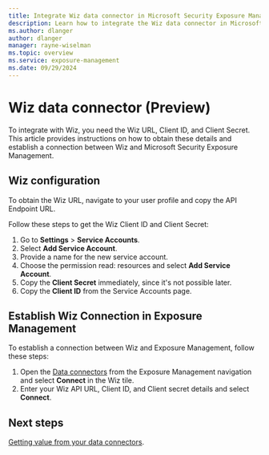 ```yaml
---
title: Integrate Wiz data connector in Microsoft Security Exposure Management
description: Learn how to integrate the Wiz data connector in Microsoft Security Exposure Management.
ms.author: dlanger
author: dlanger
manager: rayne-wiselman
ms.topic: overview
ms.service: exposure-management
ms.date: 09/29/2024
---
```


# Wiz data connector (Preview)

To integrate with Wiz, you need the Wiz URL, Client ID, and Client Secret. This article provides instructions on how to obtain these details and establish a connection between Wiz and Microsoft Security Exposure Management.

## Wiz configuration

To obtain the Wiz URL, navigate to your user profile and copy the API Endpoint URL.

Follow these steps to get the Wiz Client ID and Client Secret:

1. Go to **Settings** > **Service Accounts**.
1. Select **Add Service Account**.
1. Provide a name for the new service account.
1. Choose the permission read: resources and select **Add Service Account**.
1. Copy the **Client Secret** immediately, since it's not possible later.
1. Copy the **Client ID** from the Service Accounts page.

## Establish Wiz Connection in Exposure Management

To establish a connection between Wiz and Exposure Management, follow these steps:
1. Open the [Data connectors](https://security.microsoft.com/exposure-data-connectors) from the Exposure Management navigation and select **Connect** in the Wiz tile.
1. Enter your Wiz API URL, Client ID, and Client secret details and select **Connect**.

## Next steps

[Getting value from your data connectors](leverage-data-connectors.md).
